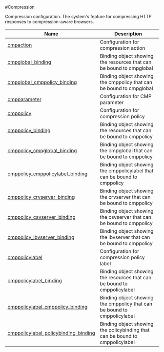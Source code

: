 #Compression

Compression configuration. The system's feature for compressing HTTP responses to compression-aware browsers.


<table><thead><tr><th>Name</th><th>Description</th></tr></thead><tbody><tr><td><a href=".././cmpaction/cmpaction/">cmpaction</a></td><td>Configuration for compression action</td></tr><tr><td><a href=".././cmpglobal_binding/cmpglobal_binding/">cmpglobal_binding</a></td><td>Binding object showing the resources that can be bound to cmpglobal</td></tr><tr><td><a href=".././cmpglobal_cmppolicy_binding/cmpglobal_cmppolicy_binding/">cmpglobal_cmppolicy_binding</a></td><td>Binding object showing the cmppolicy that can be bound to cmpglobal</td></tr><tr><td><a href=".././cmpparameter/cmpparameter/">cmpparameter</a></td><td>Configuration for CMP parameter</td></tr><tr><td><a href=".././cmppolicy/cmppolicy/">cmppolicy</a></td><td>Configuration for compression policy</td></tr><tr><td><a href=".././cmppolicy_binding/cmppolicy_binding/">cmppolicy_binding</a></td><td>Binding object showing the resources that can be bound to cmppolicy</td></tr><tr><td><a href=".././cmppolicy_cmpglobal_binding/cmppolicy_cmpglobal_binding/">cmppolicy_cmpglobal_binding</a></td><td>Binding object showing the cmpglobal that can be bound to cmppolicy</td></tr><tr><td><a href=".././cmppolicy_cmppolicylabel_binding/cmppolicy_cmppolicylabel_binding/">cmppolicy_cmppolicylabel_binding</a></td><td>Binding object showing the cmppolicylabel that can be bound to cmppolicy</td></tr><tr><td><a href=".././cmppolicy_crvserver_binding/cmppolicy_crvserver_binding/">cmppolicy_crvserver_binding</a></td><td>Binding object showing the crvserver that can be bound to cmppolicy</td></tr><tr><td><a href=".././cmppolicy_csvserver_binding/cmppolicy_csvserver_binding/">cmppolicy_csvserver_binding</a></td><td>Binding object showing the csvserver that can be bound to cmppolicy</td></tr><tr><td><a href=".././cmppolicy_lbvserver_binding/cmppolicy_lbvserver_binding/">cmppolicy_lbvserver_binding</a></td><td>Binding object showing the lbvserver that can be bound to cmppolicy</td></tr><tr><td><a href=".././cmppolicylabel/cmppolicylabel/">cmppolicylabel</a></td><td>Configuration for compression policy label</td></tr><tr><td><a href=".././cmppolicylabel_binding/cmppolicylabel_binding/">cmppolicylabel_binding</a></td><td>Binding object showing the resources that can be bound to cmppolicylabel</td></tr><tr><td><a href=".././cmppolicylabel_cmppolicy_binding/cmppolicylabel_cmppolicy_binding/">cmppolicylabel_cmppolicy_binding</a></td><td>Binding object showing the cmppolicy that can be bound to cmppolicylabel</td></tr><tr><td><a href=".././cmppolicylabel_policybinding_binding/cmppolicylabel_policybinding_binding/">cmppolicylabel_policybinding_binding</a></td><td>Binding object showing the policybinding that can be bound to cmppolicylabel</td></tr></tbody></table>
